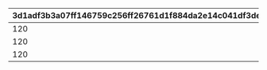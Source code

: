 |3d1adf3b3a07ff146759c256ff26761d1f884da2e14c041df3dea2ed7b68f9e3|45ec99851ccbb102d19893d11032eedc00df2750807169a38c8dc4445b0f126e|a0a84d70b2bf5eb22c91196560a4655abdbe62aaee329342c9763d881864e53a|
| --- | --- | --- |
|120|1|105|
|120|2|105|
|120|3|105|